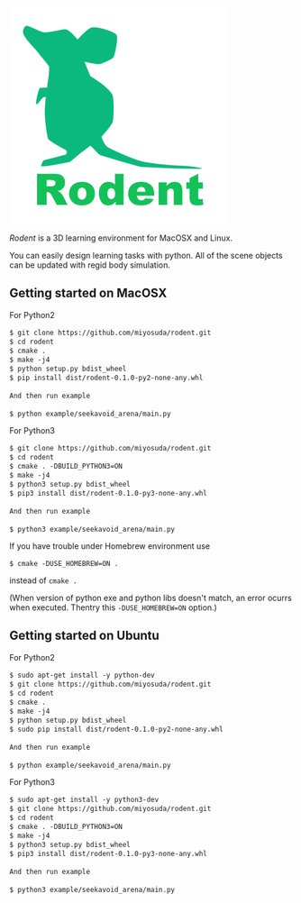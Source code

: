 ![rodent_logo](./doc/image/rodent_logo.png)

*Rodent* is a 3D learning environment for MacOSX and Linux.

You can easily design learning tasks with python. All of the scene objects can be updated with regid body simulation.


## Getting started on MacOSX

For Python2

    $ git clone https://github.com/miyosuda/rodent.git
    $ cd rodent
    $ cmake .
	$ make -j4
    $ python setup.py bdist_wheel
    $ pip install dist/rodent-0.1.0-py2-none-any.whl

	And then run example

	$ python example/seekavoid_arena/main.py

For Python3

    $ git clone https://github.com/miyosuda/rodent.git
    $ cd rodent
	$ cmake . -DBUILD_PYTHON3=ON
	$ make -j4
    $ python3 setup.py bdist_wheel
    $ pip3 install dist/rodent-0.1.0-py3-none-any.whl

	And then run example

	$ python3 example/seekavoid_arena/main.py

If you have trouble under Homebrew environment
   use

    $ cmake -DUSE_HOMEBREW=ON .

   instead of `cmake .`

   (When version of python exe and python libs doesn't match, an error ocurrs when executed. Thentry this `-DUSE_HOMEBREW=ON` option.)

## Getting started on Ubuntu

For Python2

	$ sudo apt-get install -y python-dev
    $ git clone https://github.com/miyosuda/rodent.git
    $ cd rodent
    $ cmake .
	$ make -j4
    $ python setup.py bdist_wheel
    $ sudo pip install dist/rodent-0.1.0-py2-none-any.whl

	And then run example

	$ python example/seekavoid_arena/main.py

For Python3

	$ sudo apt-get install -y python3-dev
    $ git clone https://github.com/miyosuda/rodent.git
    $ cd rodent
	$ cmake . -DBUILD_PYTHON3=ON
	$ make -j4
    $ python3 setup.py bdist_wheel
    $ pip3 install dist/rodent-0.1.0-py3-none-any.whl

	And then run example

	$ python3 example/seekavoid_arena/main.py
